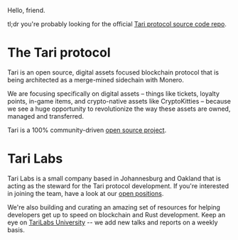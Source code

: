 Hello, friend.

tl;dr you're probably looking for the official [Tari protocol source code repo](https://github.com/tari-project/tari).

# The Tari protocol
Tari is an open source, digital assets focused blockchain protocol that is being architected as a merge-mined sidechain with Monero. 

We are focusing specifically on digital assets – things like tickets, loyalty points, in-game items, and crypto-native assets like CryptoKitties – because we see a huge opportunity to revolutionize the way these assets are owned, managed and transferred.

Tari is a 100% community-driven [open source project](https://github.com/tari-project/tari).

# Tari Labs

Tari Labs is a small company based in Johannesburg and Oakland that is acting as the steward for the Tari protocol development. If you're interested in joining the team, have a look at our [open positions](https://www.tari.com/contribute/).

We're also building and curating an amazing set of resources for helping developers get up to speed on blockchain and Rust development. Keep an eye on [TariLabs University](https://github.com/tari-labs/tari-university) -- we add new talks and reports on a weekly basis.
